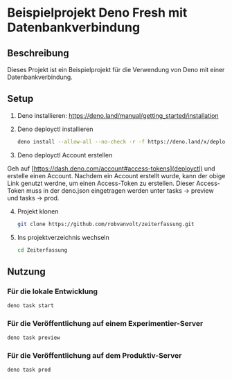 # Beispielprojekt Deno Fresh mit Datenbankverbindung

## Beschreibung

Dieses Projekt ist ein Beispielprojekt für die Verwendung von Deno mit einer Datenbankverbindung.

## Setup

1. Deno installieren: <https://deno.land/manual/getting_started/installation>

2. Deno deployctl installieren

    ```bash
    deno install --allow-all --no-check -r -f https://deno.land/x/deploy/deployctl.ts
    ```

3. Deno deployctl Account erstellen

Geh auf [https://dash.deno.com/account#access-tokens](deployctl) und erstelle einen Account.
Nachdem ein Account erstellt wurde, kann der obige Link genutzt werdne, um einen Access-Token zu erstellen.
Dieser Access-Token muss in der deno.json eingetragen werden unter tasks -> preview und tasks -> prod.

4. Projekt klonen

    ```bash
    git clone https://github.com/robvanvolt/zeiterfassung.git
    ```

5. Ins projektverzeichnis wechseln

    ```bash
    cd Zeiterfassung
    ```

## Nutzung

### Für die lokale Entwicklung

```bash
deno task start
```

### Für die Veröffentlichung auf einem Experimentier-Server

```bash
deno task preview
```

### Für die Veröffentlichung auf dem Produktiv-Server

```bash
deno task prod
```
